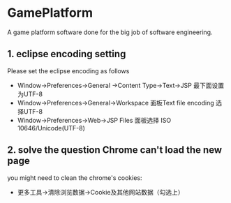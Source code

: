 # GamePlatform
A game platform software done for the big job of software engineering.

## 1. eclipse encoding setting

Please set the eclipse encoding as follows

- Window->Preferences->General ->Content Type->Text->JSP 最下面设置为UTF-8
- Window->Preferences->General->Workspace   面板Text file encoding 选择UTF-8
- Window->Preferences->Web->JSP Files 面板选择 ISO 10646/Unicode(UTF-8)

## 2. solve the question Chrome can't load the new page

you might need to clean the chrome's cookies:

- 更多工具->清除浏览数据->Cookie及其他网站数据（勾选上）